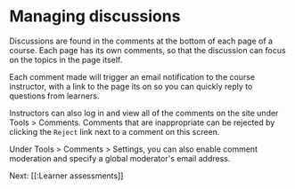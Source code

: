 # Managing discussions

Discussions are found in the comments at the bottom of each page of
a course. Each page has its own comments, so that the discussion
can focus on the topics in the page itself.

Each comment made will trigger an email notification to the course
instructor, with a link to the page its on so you can quickly reply
to questions from learners.

Instructors can also log in and view all of the comments on the site
under Tools > Comments. Comments that are inappropriate can be rejected
by clicking the `Reject` link next to a comment on this screen.

Under Tools > Comments > Settings, you can also enable comment moderation
and specify a global moderator's email address.

Next: [[:Learner assessments]]